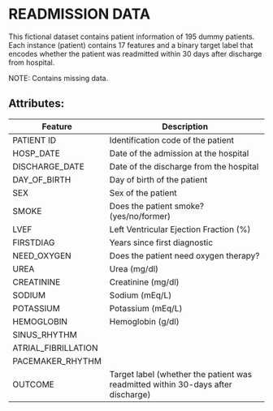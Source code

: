 READMISSION DATA
=================

This fictional dataset contains patient information of 195 dummy patients.
Each instance (patient) contains 17 features and a binary target label that
encodes whether the patient was readmitted within 30 days after discharge from hospital.

NOTE: Contains missing data.

Attributes:
------------

| Feature             | Description                                                                      |
|---------------------|----------------------------------------------------------------------------------|
| PATIENT ID          | Identification code of the patient                                               |
| HOSP_DATE           | Date of the admission at the hospital                                            |
| DISCHARGE_DATE      | Date of the discharge from the hospital                                          |
| DAY_OF_BIRTH        | Day of birth of the patient                                                      |
| SEX                 | Sex of the patient                                                               |
| SMOKE               | Does the patient smoke? (yes/no/former)                                          |
| LVEF                | Left Ventricular Ejection Fraction (%)                                           |
| FIRSTDIAG           | Years since first diagnostic                                                     |
| NEED_OXYGEN         | Does the patient need oxygen therapy?                                            |
| UREA                | Urea (mg/dl)                                                                     |
| CREATININE          | Creatinine (mg/dl)                                                               |
| SODIUM              | Sodium (mEq/L)                                                                   |
| POTASSIUM           | Potassium (mEq/L)                                                                |
| HEMOGLOBIN          | Hemoglobin (g/dl)                                                                |
| SINUS_RHYTHM        |                                                                                  |
| ATRIAL_FIBRILLATION |                                                                                  |
| PACEMAKER_RHYTHM    |                                                                                  |
| OUTCOME             | Target label (whether the patient was readmitted within 30-days after discharge) |
